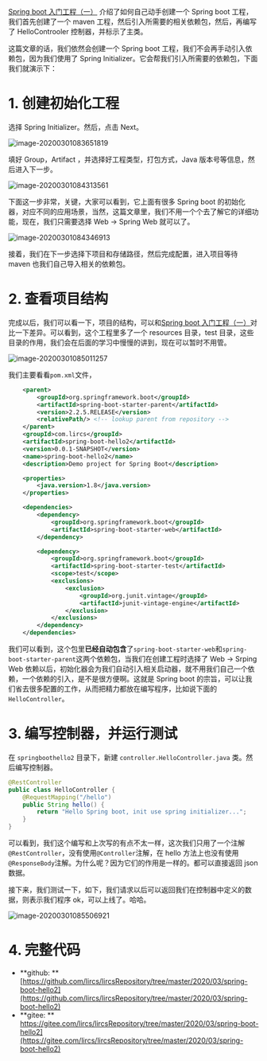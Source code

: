 [Spring boot 入门工程（一）](../spring-boot-hello\spring-boot-hello.md) 介绍了如何自己动手创建一个 Spring boot 工程，我们首先创建了一个 maven 工程，然后引入所需要的相关依赖包，然后，再编写了 HelloControoler 控制器，并标示了主类。

这篇文章的话，我们依然会创建一个 Spring boot 工程，我们不会再手动引入依赖包，因为我们使用了 Spring Initializer。它会帮我们引入所需要的依赖包，下面我们就演示下：

# 1. 创建初始化工程

选择 Spring Initializer。然后，点击 Next。

![image-20200301083651819](img/image-20200301083651819.png)

填好 Group，Artifact ，并选择好工程类型，打包方式，Java 版本号等信息，然后进入下一步。

![image-20200301084313561](img/image-20200301084313561.png)

下面这一步非常，关键，大家可以看到，它上面有很多 Spring boot 的初始化器，对应不同的应用场景，当然，这篇文章里，我们不用一个个去了解它的详细功能，现在，我们只需要选择 Web -> Spring Web 就可以了。

![image-20200301084346913](img/image-20200301084346913.png)

接着，我们在下一步选择下项目和存储路径，然后完成配置，进入项目等待 maven 也我们自己导入相关的依赖包。

# 2. 查看项目结构

完成以后，我们可以看一下，项目的结构，可以和[Spring boot 入门工程（一）](../spring-boot-hello\spring-boot-hello.md)对比一下差异。可以看到，这个工程里多了一个 resources 目录，test 目录，这些目录的作用，我们会在后面的学习中慢慢的讲到，现在可以暂时不用管。

![image-20200301085011257](img/image-20200301085011257.png)

我们主要看看`pom.xml`文件，

```xml
    <parent>
        <groupId>org.springframework.boot</groupId>
        <artifactId>spring-boot-starter-parent</artifactId>
        <version>2.2.5.RELEASE</version>
        <relativePath/> <!-- lookup parent from repository -->
    </parent>
    <groupId>com.lircs</groupId>
    <artifactId>spring-boot-hello2</artifactId>
    <version>0.0.1-SNAPSHOT</version>
    <name>spring-boot-hello2</name>
    <description>Demo project for Spring Boot</description>

    <properties>
        <java.version>1.8</java.version>
    </properties>

    <dependencies>
        <dependency>
            <groupId>org.springframework.boot</groupId>
            <artifactId>spring-boot-starter-web</artifactId>
        </dependency>

        <dependency>
            <groupId>org.springframework.boot</groupId>
            <artifactId>spring-boot-starter-test</artifactId>
            <scope>test</scope>
            <exclusions>
                <exclusion>
                    <groupId>org.junit.vintage</groupId>
                    <artifactId>junit-vintage-engine</artifactId>
                </exclusion>
            </exclusions>
        </dependency>
    </dependencies>
```

我们可以看到，这个包里**已经自动包含**了`spring-boot-starter-web`和`spring-boot-starter-parent`这两个依赖包，当我们在创建工程时选择了 Web -> Srping Web 依赖以后，初始化器会为我们自动引入相关启动器，就不用我们自己一个依赖，一个依赖的引入，是不是很方便啊。这就是 Spring boot 的宗旨，可以让我们省去很多配置的工作，从而把精力都放在编写程序，比如说下面的 `HelloController`。

# 3. 编写控制器，并运行测试

在 `springboothello2` 目录下，新建 `controller.HelloController.java` 类。然后编写控制器。

```java
@RestController
public class HelloController {
    @RequestMapping("/hello")
    public String hello() {
        return "Hello Spring boot, init use spring initializer...";
    }
}
```

可以看到，我们这个编写和上次写的有点不太一样，这次我们只用了一个注解 `@RestController`，没有使用`@Controller`注解，在 hello 方法上也没有使用`@ResponseBody`注解。为什么呢？因为它们的作用是一样的。都可以直接返回 json 数据。

接下来，我们测试一下，如下，我们请求以后可以返回我们在控制器中定义的数据，则表示我们程序 ok，可以上线了。哈哈。

![image-20200301085506921](img/image-20200301085506921.png)

# 4. 完整代码

- **github: ** [https://github.com/lircs/lircsRepository/tree/master/2020/03/spring-boot-hello2](https://github.com/lircs/lircsRepository/tree/master/2020/03/spring-boot-hello2)
- **gitee: ** https://gitee.com/lircs/lircsRepository/tree/master/2020/03/spring-boot-hello2](https://gitee.com/lircs/lircsRepository/tree/master/2020/03/spring-boot-hello2)